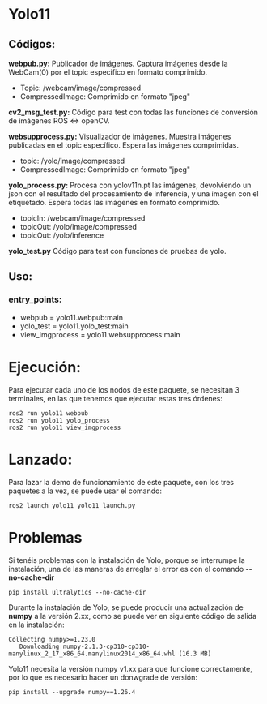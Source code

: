# Yolo11

## Códigos:

**webpub.py:**
Publicador de imágenes. Captura imágenes desde la WebCam(0) por el topic especifico en formato comprimido.
* Topic: /webcam/image/compressed
* CompressedImage: Comprimido en formato "jpeg"

**cv2_msg_test.py:**
Código para test con todas las funciones de conversión de imágenes ROS <=> openCV.

**websupprocess.py:**
Visualizador de imágenes. Muestra imágenes publicadas en el topic específico. Espera las imágenes comprimidas.
* topic: /yolo/image/compressed
* CompressedImage: Comprimido en formato "jpeg"

**yolo_process.py:**
Procesa con yolov11n.pt las imágenes, devolviendo un json con el resultado del procesamiento de inferencia, y una imagen con el etiquetado. Espera todas las imágenes en formato comprimido.
* topicIn: /webcam/image/compressed
* topicOut: /yolo/image/compressed
* topicOut: /yolo/inference

**yolo_test.py**
Código para test con funciones de pruebas de yolo.

## Uso:
### entry_points:
* webpub = yolo11.webpub:main
* yolo_test = yolo11.yolo_test:main
* view_imgprocess = yolo11.websupprocess:main

# Ejecución:
Para ejecutar cada uno de los nodos de este paquete, se necesitan 3 terminales, en las que tenemos que ejecutar estas tres órdenes:

    ros2 run yolo11 webpub
    ros2 run yolo11 yolo_process
    ros2 run yolo11 view_imgprocess

# Lanzado:
Para lazar la demo de funcionamiento de este paquete, con los tres paquetes a la vez, se puede usar el comando:

    ros2 launch yolo11 yolo11_launch.py

# Problemas
Si tenéis problemas con la instalación de Yolo, porque se interrumpe la instalación, una de las maneras de arreglar el error es con el comando **--no-cache-dir**

    pip install ultralytics --no-cache-dir

Durante la instalación de Yolo, se puede producir una actualización de **numpy** a la versión 2.xx, como se puede ver en siguiente código de salida en la instalación:

    Collecting numpy>=1.23.0
       Downloading numpy-2.1.3-cp310-cp310-manylinux_2_17_x86_64.manylinux2014_x86_64.whl (16.3 MB)

Yolo11 necesita la versión numpy v1.xx para que funcione correctamente, por lo que es necesario hacer un donwgrade de versión:

    pip install --upgrade numpy==1.26.4

